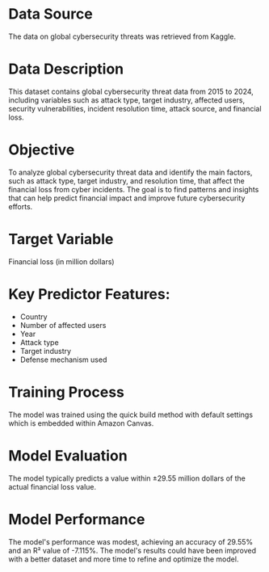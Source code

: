 # Data Source
The data on global cybersecurity threats was retrieved from Kaggle.

# Data Description
This dataset contains global cybersecurity threat data from 2015 to 2024, including variables such as attack type, target industry, affected users, security vulnerabilities, incident resolution time, attack source, and financial loss.

# Objective
To analyze global cybersecurity threat data and identify the main factors, such as attack type, target industry, and resolution time, that affect the financial loss from cyber incidents. The goal is to find patterns and insights that can help predict financial impact and improve future cybersecurity efforts.

# Target Variable
Financial loss (in million dollars)

# Key Predictor Features:
- Country
- Number of affected users
- Year
- Attack type
- Target industry
- Defense mechanism used

# Training Process
The model was trained using the quick build method with default settings which is embedded within Amazon Canvas.

# Model Evaluation
The model typically predicts a value within ±29.55 million dollars of the actual financial loss value.

# Model Performance
The model's performance was modest, achieving an accuracy of 29.55% and an R² value of -7.115%. The model's results could have been improved with a better dataset and more time to refine and optimize the model.
